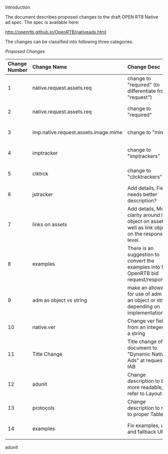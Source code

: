 Introduction

The document describes proposed changes to the draft OPEN RTB Native ad spec. The spec is available here:

http://openrtb.github.io/OpenRTB/nativeads.html

The changes can be classified into following three categories.

_Proposed Changes_

| **Change Number** | **Change Name** | **Change Desc** | **Status** |
|:------------------|:----------------|:----------------|:-----------|
| 1                 | native.request.assets.req |  change to "required" (to differentiate from "request")  | accepted (Dec 11th) |
| 2                 | native.request.assets.req  | change to "required" | accepted (Dec 11th)|
| 3                 | imp.native.request.assets.image.mime  | change to "mimes" |  accepted (Dec 11th)|
| 4                 | imptracker      | change to "imptrackers" | accepted (Dec 11th)|
| 5                 | clktrck         | change to "clicktrackers" | accepted (Dec 11th)|
| 6                 | jstracker       | Add details, Field needs better description? | accepted (Dec 11th)|
| 7                 | links on assets | Add details, More clarity around link object on assets as well as link object on the response level. | accepted (Dec 11th)|
| 8                 | examples        |  There is an suggestion to convert the examples into full OpenRTB bid request/responses. |  rejected  |
| 9                 | adm as object vs string | make an allowance for use of adm as an object or string depending on implementation? | rejected   |
| 10                | native.ver      | Change ver field from an integer to a string | accepted (Jan 23rd) |
| 11                | Title Change    | Title change of document to "Dynamic Native Ads" at request of IAB | accepted ( Jan 23rd) |
| 12                | adunit          | Change description to be more readable, and refer to Layout ID | accepted (Jan 23rd) |
| 13                | protocols       | Change description to refer to proper Table # | accepted (Jan 23rd) |
| 14                | examples        | Fix examples, url and fallback URL | accepted (Jan 23rd) |

adunit